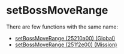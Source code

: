 # setBossMoveRange

There are few functions with the same name:

- [setBossMoveRange (25210a00) (Global)](./setbossmoverange_25210a00.md)
- [setBossMoveRange (251f2e00) (Mission)](./setbossmoverange_251f2e00.md)
